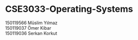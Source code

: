 # CSE3033-Operating-Systems
150119566  	Müslim  	Yılmaz  
150119037  	Ömer   	Kibar  
150119036  	Serkan  	Korkut  
